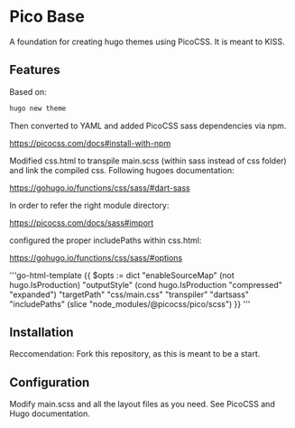# Pico Base
A foundation for creating hugo themes using PicoCSS. It is meant to KISS.

## Features
Based on:
```bash
hugo new theme
```
Then converted to YAML and added PicoCSS sass dependencies via npm.

https://picocss.com/docs#install-with-npm

Modified css.html to transpile main.scss (within sass instead of css folder) and link the compiled css. Following hugoes documentation:

https://gohugo.io/functions/css/sass/#dart-sass

In order to refer the right module directory:

https://picocss.com/docs/sass#import

configured the proper includePaths within css.html:

https://gohugo.io/functions/css/sass/#options

'''go-html-template
  {{ $opts := dict
    "enableSourceMap" (not hugo.IsProduction)
    "outputStyle" (cond hugo.IsProduction "compressed" "expanded")
    "targetPath" "css/main.css"
    "transpiler" "dartsass"
    "includePaths" (slice "node_modules/@picocss/pico/scss")
  }}
'''

## Installation
Reccomendation: Fork this repository, as this is meant to be a start.

## Configuration
Modify main.scss and all the layout files as you need. See PicoCSS and Hugo documentation.
